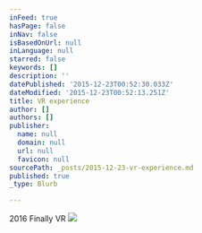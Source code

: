 ```yaml
---
inFeed: true
hasPage: false
inNav: false
isBasedOnUrl: null
inLanguage: null
starred: false
keywords: []
description: ''
datePublished: '2015-12-23T00:52:30.033Z'
dateModified: '2015-12-23T00:52:13.251Z'
title: VR experience
author: []
authors: []
publisher:
  name: null
  domain: null
  url: null
  favicon: null
sourcePath: _posts/2015-12-23-vr-experience.md
published: true
_type: Blurb

---
```

2016 Finally VR
![](https://the-grid-user-content.s3-us-west-2.amazonaws.com/1d78a715-a5ff-4e00-96ee-172773ca638e.png)